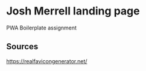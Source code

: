 # Josh Merrell landing page
PWA Boilerplate assignment

## Sources
https://realfavicongenerator.net/